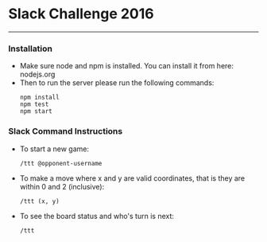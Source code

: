 # Slack Challenge 2016    
----
### Installation
- Make sure node and npm is installed. You can install it from here: nodejs.org
- Then to run the server please run the following commands: 
    ```shell 
    npm install
    npm test
    npm start
    ```

### Slack Command Instructions
- To start a new game:
    ```shell
    /ttt @opponent-username
    ```
- To make a move where x and y are valid coordinates, that is they are within 0 and 2 (inclusive):
    ```shell
    /ttt (x, y)
    ```
- To see the board status and who's turn is next:
    ```shell
    /ttt
    ```